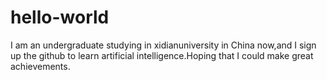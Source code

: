 # hello-world

I am an undergraduate studying in xidianuniversity in China now,and I sign up the github to learn artificial intelligence.Hoping that I could make great achievements. 
